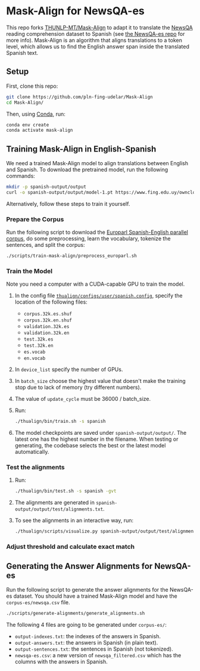 # Mask-Align for NewsQA-es

This repo forks [THUNLP-MT/Mask-Align](https://github.com/THUNLP-MT/Mask-Align) to adapt it to translate
the [NewsQA](https://www.microsoft.com/en-us/research/project/newsqa-dataset/) reading comprehension dataset to Spanish
(see [the NewsQA-es repo](https://github.com/pln-fing-udelar/newsqa-es) for more info). Mask-Align is an algorithm 
that aligns translations to a token level, which allows us to find the English answer span
inside the translated Spanish text.

## Setup

First, clone this repo:

```bash
git clone https://github.com/pln-fing-udelar/Mask-Align
cd Mask-Align/
```

Then, using [Conda](https://docs.conda.io/en/latest/index.html), run:

```bash
conda env create
conda activate mask-align
```

## Training Mask-Align in English-Spanish

We need a trained Mask-Align model to align translations between English and Spanish. To download the pretrained model, run the following commands:

```bash
mkdir -p spanish-output/output
curl -o spanish-output/output/model-1.pt https://www.fing.edu.uy/owncloud/index.php/s/siRkUqxnwmdtfaJ/download
```

Alternatively, follow these steps to train it yourself.

### Prepare the Corpus

Run the following script to download the [Europarl Spanish-English parallel corpus](https://www.statmt.org/europarl/v7/es-en.tgz), do some preprocessing, learn the vocabulary, tokenize the sentences, and split the corpus:

```bash
./scripts/train-mask-align/preprocess_europarl.sh
```

### Train the Model

Note you need a computer with a CUDA-capable GPU to train the model.

1. In the config file [`thualign/configs/user/spanish.config`](thualign/configs/user/spanish.config), specify the
   location of the following files:

   * `corpus.32k.es.shuf`
   * `corpus.32k.en.shuf`
   * `validation.32k.es`
   * `validation.32k.en`
   * `test.32k.es`
   * `test.32k.en`
   * `es.vocab`
   * `en.vocab`

2. In `device_list` specify the number of GPUs.
3. In `batch_size` choose the highest value that doesn't make the training stop due to lack of memory (try different
   numbers).
4. The value of `update_cycle` must be 36000 / batch_size.
5. Run:

   ```bash
   ./thualign/bin/train.sh -s spanish
   ```

6. The model checkpoints are saved under `spanish-output/output/`. The latest one has the highest number in the 
   filename. When testing or generating, the codebase selects the best or the latest model automatically.

### Test the alignments

1. Run:

   ```bash
   ./thualign/bin/test.sh -s spanish -gvt
   ``` 

2. The alignments are generated in `spanish-output/output/test/alignments.txt`.
3. To see the alignments in an interactive way, run:

   ```bash
   ./thualign/scripts/visualize.py spanish-output/output/test/alignment_vizdata.pt
   ```

### Adjust threshold and calculate exact match


## Generating the Answer Alignments for NewsQA-es

Run the following script to generate the answer alignments for the NewsQA-es dataset. You should have a trained
Mask-Align model and have the `corpus-es/newsqa.csv` file.

```bash
./scripts/generate-alignments/generate_alignments.sh
```

The following 4 files are going to be generated under `corpus-es/`:  

* `output-indexes.txt`: the indexes of the answers in Spanish.  
* `output-answers.txt`: the answers in Spanish (in plain text).  
* `output-sentences.txt`: the sentences in Spanish (not tokenized).
* `newsqa-es.csv`: a new version of `newsqa_filtered.csv` which has the columns with the answers in Spanish.
